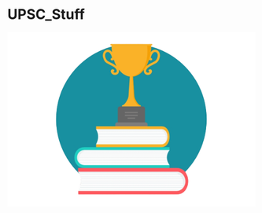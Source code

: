 # UPSC_Stuff
<p align="center"> <img src="https://github.com/palash0216/Web-dev-basic-Frame/blob/main/sss-removebg-preview.png" alt="palash0216" /> </p>
